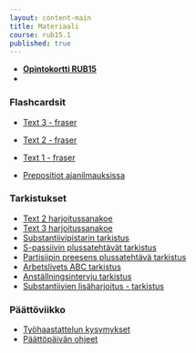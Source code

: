 ```yaml
---
layout: content-main
title: Materiaali
course: rub15.1
published: true
---
```

  
- **[Opintokortti RUB15](/media/rub5/Opintokortti_rub15.pdf)**
- 
### Flashcardsit

- [Text 3 - fraser](https://quizlet.com/_c90i5u?x=1qqt&i=dz01n)
- [Text 2 - fraser](https://quizlet.com/_c4sdez?x=1qqt&i=dz01n)
- [Text 1 - fraser](https://quizlet.com/_c58kn6?x=1qqt&i=dz01n)

- [Prepositiot ajanilmauksissa](https://quizlet.com/_ca8jrl?x=1qqt&i=dz01n)

### Tarkistukset

- [Text 2 harjoitussanakoe](/media/rub5/Harjoitussanis_studier.pdf)
- [Text 3 harjoitussanakoe](/media/rub5/Harjoitussanis_arbetslivet.pdf)
- [Substantiivipistarin tarkistus](/media/rub5/Substantiivit_pistari.pdf)
- [S-passiivin plussatehtävät tarkistus](/media/rub5/S-passiivi_plussa.pdf)
- [Partisiipin preesens plussatehtävä tarkistus](/media/rub5/Partisiipinpreesens_plussa.pdf)
- [Arbetslivets ABC tarkistus](/media/rub5/Arbetslivets_abc_plussa.pdf)
- [Anställningsintervju tarkistus](/media/rub5/Haastattelu_vastaukset.pdf)
- [Substantiivien lisäharjoitus - tarkistus](/media/rub5/Substantiivit_plussa.pdf)

### Päättöviikko
- [Työhaastattelun kysymykset](/media/rub5/Haastattelukysymykset.pdf)
- [Päättöpäivän ohjeet](/media/rub5/Koeohje_RUB15.pdf)
